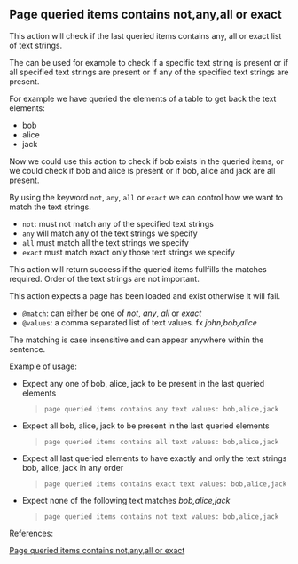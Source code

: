 ## Page queried items contains not,any,all or exact

This action will check if the last queried items contains any, all or exact list of text strings. 

The can be used for example to check if a specific text string is present or if all specified text strings are present or if any of the specified text strings are present.

For example we have queried the elements of a table to get back the text elements:

- bob
- alice
- jack

Now we could use this action to check if bob exists in the queried items, or we could check if bob and alice is present or if bob, alice and jack are all present.

By using the keyword `not`, `any`, `all` or `exact` we can control how we want to match the text strings.

- `not`: must not match any of the specified text strings
- `any` will match any of the text strings we specify
- `all` must match all the text strings we specify
- `exact` must match exact only those text strings we specify

This action will return success if the queried items fullfills the matches required. Order of the text strings are not important.

This action expects a page has been loaded and exist otherwise it will fail.

- `@match`: can either be one of *not*, *any*, *all* or *exact*
- `@values`: a comma separated list of text values. fx *john,bob,alice*

The matching is case insensitive and can appear anywhere within the sentence.

Example of usage:

- Expect any one of bob, alice, jack to be present in the last queried elements

    > `page queried items contains any text values: bob,alice,jack`

- Expect all bob, alice, jack to be present in the last queried elements

    > `page queried items contains all text values: bob,alice,jack`

- Expect all last queried elements to have exactly and only the text strings bob, alice, jack in any order

    > `page queried items contains exact text values: bob,alice,jack`

- Expect none of the following text matches *bob,alice,jack*

    > `page queried items contains not text values: bob,alice,jack`


References:

[Page queried items contains not,any,all or exact](https://github.com/DasAng/phobo-release/blob/master/docs/browser_actions.md#page-queried-items-contains-not,any,all-or-exact)